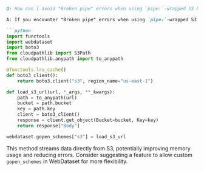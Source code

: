 ```markdown
Q: How can I avoid "Broken pipe" errors when using `pipe:`-wrapped S3 URLs in WebDataset?

A: If you encounter "Broken pipe" errors when using `pipe:`-wrapped S3 URLs in WebDataset, it may be due to frequent reconnections. A workaround is to replace the `pipe:` pattern with a custom `gopen` handler using a streaming S3 client like `boto3`. This approach stabilizes the connection by maintaining a persistent client session. Here's a minimal example:

```python
import functools
import webdataset
import boto3
from cloudpathlib import S3Path
from cloudpathlib.anypath import to_anypath

@functools.lru_cache()
def boto3_client():
    return boto3.client("s3", region_name="us-east-1")

def load_s3_url(url, *_args, **_kwargs):
    path = to_anypath(url)
    bucket = path.bucket
    key = path.key
    client = boto3_client()
    response = client.get_object(Bucket=bucket, Key=key)
    return response["Body"]

webdataset.gopen_schemes["s3"] = load_s3_url
```

This method streams data directly from S3, potentially improving memory usage and reducing errors. Consider suggesting a feature to allow custom `gopen_schemes` in WebDataset for more flexibility.
```
